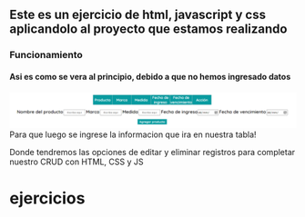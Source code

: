 ## Este es un ejercicio de html, javascript y css aplicandolo al proyecto que estamos realizando

### Funcionamiento
#### Asi es como se vera al principio, debido a que no hemos ingresado datos
![Tabla donde iran los registros](images/uno.png)
Para que luego se ingrese la informacion que ira en nuestra tabla!

Donde tendremos las opciones de editar y eliminar registros para completar nuestro CRUD con HTML, CSS y JS
# ejercicios

